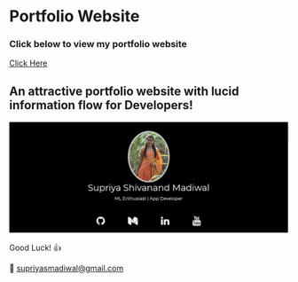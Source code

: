 # Portfolio Website

### Click below to view my portfolio website
[Click Here](https://supriya1511.github.io/SupriyaMadiwal/)

## An attractive portfolio website with lucid information flow for Developers!


<p align="center"> 
  <kbd>
  	<a href="https://supriya1511.github.io/SupriyaMadiwal/" target="_blank">
		<img src="Image1.JPG"></img>	 
	</a>
  </kbd>
</p>

Good Luck! :+1: 

:e-mail: supriyasmadiwal@gmail.com
